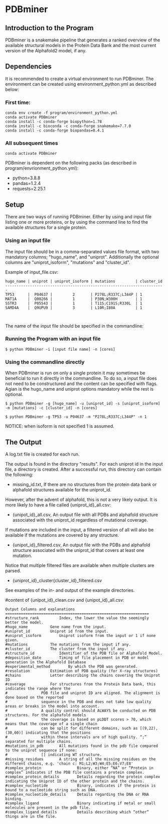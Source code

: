# PDBminer

## Introduction to the Program 
PDBminer is a snakemake pipeline that generates a ranked overview of the available structural models in the 
Protein Data Bank and the most current version of the Alphafold2 model, if any.

## Dependencies

It is recommended to create a virtual environment to run PDBminer. The environment can be created using 
environment_python.yml as described below:

### First time:

```
conda env create -f program/environment_python.yml 
conda activate PDBminer
conda install -c conda-forge biopython=1.78
conda install -c bioconda -c conda-forge snakemake=7.7.0
conda install -c conda-forge biopandas=0.4.1
```

### All subsequent times

```
conda activate PDBminer
```

PDBminer is dependent on the following packs (as described in program/envrionment_python.yml):

* python=3.8.8
* pandas=1.2.4
* requests=2.25.1

## Setup
There are two ways of running PDBminer. Either by using and input file listing one or more proteins, or by using the command line
to find the available structures for a single protein. 

### Using an input file

The input file should be in a comma-separated values file format, with two mandatory columns; "hugo_name", and "uniprot".
Additionally the optional columns are "uniprot_isoform", "mutations" and "cluster_id". 

Example of input_file.csv:

```
hugo_name | uniprot | uniprot_isoform | mutations         | cluster_id
-----------------------------------------------------------------------
TP53      |  P04637 |         2       | P278L;R337C;L344P | 1
MAT1A     |  Q00266 |         1       | P30N;W300H        | 1
SSTR3     |  P05543 |         1       | T11S;C191S;R330L  | 1
SAMD4A    |  Q9UPU9 |         3       | L10R;I80A         | 1

        
```
The name of the input file should be specified in the commandline: 

### Running the Program with an input file

```
$ python PDBminer -i [input file name] -n [cores]
```
### Using the commandline directly

When PDBminer is run on only a single protein it may sometimes be beneficial to run it directly in the 
commandline. To do so, a input file does not need to be constructured and the content can be specified 
with flags. Agian is the hugo_name and uniprot options mandatory while the rest is optional. 

```
$ python PDBminer -g [hugo_name] -u [uniprot_id] -s [uniprot_isoform] -m [mutations] -c [cluster_id] -n [cores]

$ python PDBminer -g TP53 -u P04637 -m "P278L;R337C;L344P" -n 1
``` 

NOTICE: when isoform is not specified 1 is assumed.

## The Output
A log.txt file is created for each run. 

The output is found in the directory "results".
For each uniprot id in the input file, a directory is created. 
After a successful run, this directory can contain the following: 

* missing_id.txt, If there are no structures from the protein data bank or alphafold structures available for the uniprot_id.

However, after the advent of alphafold, this is not a very likely output. It is more likely to have 
a file called {uniprot_id}_all.csv:

* {unipot_id}_all.csv, An output file with all PDBs and alphafold structure associated with the uniprot_id regardless of mutational coverage.

If mutations are included in the input, a filtered version of all will also be available if the mutations
are covered by any structure.
* {unipot_id}_filtered.csv, An output file with the PDBs and alphafold structure associated with the uniprot_id that covers at least one mutation.

Notice that multiple filtered files are available when multiple clusters are parsed. 
* {uniprot_id}_cluster{cluster_id}_filtered.csv

See examples of the in- and  output of the example directories.

#content of {unipot_id}_clean.csv and {unipot_id}_all.csv:

```
Output Columns and explanations
================================================================
#structure_rank			Index, the lower the value the seemingly better the model.
#hugo_name			Gene name from the input.
#uniprot_id			Uniprot id from the input.	
#uniprot_isoform		Uniprot isoform from the input or 1 if none given.
#mutations			The mutations from the input if any. 
#cluster_id			The cluster from the input if any.
#structure_id			Identifier of the PDB file or Alphafold Model.
#deposition_date		Timing of file placement in PDB or model generation in the Alphafold Database
#experimental_method		By which the PDB was generated. 
#resolution			Estimation of PDB quality (for X-ray structures)
#chains				Letter describing the chains covering the Uniprot ID 
#coverage			For structures from the Protein Data bank, this indicates the range where the 
#				PDB file and uniprot ID are aligned. The alignment is done based on the reported 
#				sequence in the PDB and does not take low quality areas or breaks in the model into account. 
#				A quality control should ALWAYS be conducted on PDB structures. For the alphafold models 
#				the coverage is based on pLDDT scores > 70, which means that the coverage of a single chain 
#				can be split for different domains, such as [(9,22),(30,60)] indicating that the positions 
#				within these intervals are of high quality. “;” separated for multiple chains.			 
#mutations_in_pdb		All mutations found in the pdb file compared to the uniprot sequence if none: 
#				[] indicating WT structure.
#missing_residues		A string of all the missing residues on the different chains, e.g. 'chain c: M1;L2;W3;W4;E5;E6;V7;E8'
#complex_protein                Binary, either “NA” or “Protein in complex” indicates if the PDB file contains a protein complex.
#complex_protein_details        Details regarding the protein complex indicating the Uniprot ID of the other protein and the chains.
#complex_nucleotide             Binary, indicates if the protein is bound to a nucleotide string such as DNA.
#complex_nucleotide_details     Details regarding the DNA or RNA binding. 
#complex_ligand                 Binary indicating if metal or small molecules are present in the pdb file.
#complex_ligand_details         Details describing which “other” things are in the file.

```
